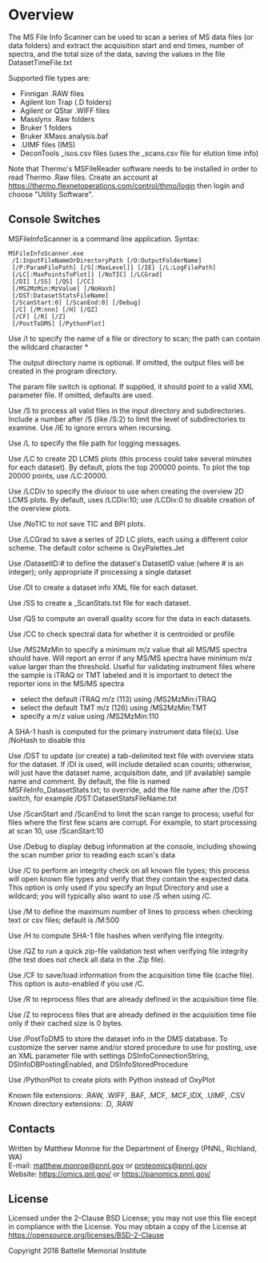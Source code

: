 # Overview

The MS File Info Scanner can be used to scan a series of MS data files (or 
data folders) and extract the acquisition start and end times, number of spectra,
and the total size of the data, saving the values in the file DatasetTimeFile.txt

Supported file types are:
* Finnigan .RAW files 
* Agilent Ion Trap (.D folders)
* Agilent or QStar .WIFF files
* Masslynx .Raw folders
* Bruker 1 folders
* Bruker XMass analysis.baf
* .UIMF files (IMS)
* DeconTools _isos.csv files (uses the _scans.csv file for elution time info)

Note that Thermo's MSFileReader software needs to be installed in order to read 
Thermo .Raw files. Create an account at https://thermo.flexnetoperations.com/control/thmo/login 
then login and choose "Utility Software".

## Console Switches

MSFileInfoScanner is a command line application.  Syntax:

```
MSFileInfoScanner.exe
 /I:InputFileNameOrDirectoryPath [/O:OutputFolderName]
 [/P:ParamFilePath] [/S[:MaxLevel]] [/IE] [/L:LogFilePath]
 [/LC[:MaxPointsToPlot]] [/NoTIC] [/LCGrad]
 [/DI] [/SS] [/QS] [/CC]
 [/MS2MzMin:MzValue] [/NoHash]
 [/DST:DatasetStatsFileName]
 [/ScanStart:0] [/ScanEnd:0] [/Debug]
 [/C] [/M:nnn] [/H] [/QZ]
 [/CF] [/R] [/Z]
 [/PostToDMS] [/PythonPlot]
```

Use /I to specify the name of a file or directory to scan; the path can contain the wildcard character *

The output directory name is optional.  If omitted, the output files will be
created in the program directory.

The param file switch is optional. If supplied, it should point to a valid XML
parameter file. If omitted, defaults are used.

Use /S to process all valid files in the input directory and subdirectories.
Include a number after /S (like /S:2) to limit the level of subdirectories to
examine. Use /IE to ignore errors when recursing.

Use /L to specify the file path for logging messages.

Use /LC to create 2D LCMS plots (this process could take several minutes for each
dataset). By default, plots the top 200000 points. To plot the top 20000 points,
use /LC:20000.

Use /LCDiv to specify the divisor to use when creating the overview 2D LCMS
plots. By default, uses /LCDiv:10; use /LCDiv:0 to disable creation of the
overview plots.

Use /NoTIC to not save TIC and BPI plots.

Use /LCGrad to save a series of 2D LC plots, each using a different color scheme.
The default color scheme is OxyPalettes.Jet

Use /DatasetID:# to define the dataset's DatasetID value (where # is an integer);
only appropriate if processing a single dataset

Use /DI to create a dataset info XML file for each dataset.

Use /SS to create a _ScanStats.txt  file for each dataset.

Use /QS to compute an overall quality score for the data in each datasets.

Use /CC to check spectral data for whether it is centroided or profile

Use /MS2MzMin to specify a minimum m/z value that all MS/MS spectra should have.
Will report an error if any MS/MS spectra have minimum m/z value larger than the
threshold. Useful for validating instrument files where the sample is iTRAQ or
TMT labeled and it is important to detect the reporter ions in the MS/MS spectra
* select the default iTRAQ m/z (113) using /MS2MzMin:iTRAQ
* select the default TMT m/z (126) using /MS2MzMin:TMT
* specify a m/z value using /MS2MzMin:110

A SHA-1 hash is computed for the primary instrument data file(s). Use /NoHash to
disable this

Use /DST to update (or create) a tab-delimited text file with overview stats for
the dataset. If /DI is used, will include detailed scan counts; otherwise, will
just have the dataset name, acquisition date, and (if available) sample name and
comment. By default, the file is named MSFileInfo_DatasetStats.txt; to override,
add the file name after the /DST switch, for example
/DST:DatasetStatsFileName.txt

Use /ScanStart and /ScanEnd to limit the scan range to process; useful for files
where the first few scans are corrupt. For example, to start processing at scan
10, use /ScanStart:10

Use /Debug to display debug information at the console, including showing the
scan number prior to reading each scan's data

Use /C to perform an integrity check on all known file types; this process will
open known file types and verify that they contain the expected data. This option
is only used if you specify an Input Directory and use a wildcard; you will
typically also want to use /S when using /C.

Use /M to define the maximum number of lines to process when checking text or csv
files; default is /M:500

Use /H to compute SHA-1 file hashes when verifying file integrity.

Use /QZ to run a quick zip-file validation test when verifying file integrity
(the test does not check all data in the .Zip file).

Use /CF to save/load information from the acquisition time file (cache file).
This option is auto-enabled if you use /C.

Use /R to reprocess files that are already defined in the acquisition time file.

Use /Z to reprocess files that are already defined in the acquisition time file
only if their cached size is 0 bytes.

Use /PostToDMS to store the dataset info in the DMS database. To customize the
server name and/or stored procedure to use for posting, use an XML parameter file
with settings DSInfoConnectionString, DSInfoDBPostingEnabled, and
DSInfoStoredProcedure

Use /PythonPlot to create plots with Python instead of OxyPlot

Known file extensions: .RAW, .WIFF, .BAF, .MCF, .MCF_IDX, .UIMF, .CSV\
Known directory extensions: .D, .RAW

## Contacts

Written by Matthew Monroe for the Department of Energy (PNNL, Richland, WA) \
E-mail: matthew.monroe@pnnl.gov or proteomics@pnnl.gov \
Website: https://omics.pnl.gov/ or https://panomics.pnnl.gov/

## License

Licensed under the 2-Clause BSD License; you may not use this file except 
in compliance with the License.  You may obtain a copy of the License at 
https://opensource.org/licenses/BSD-2-Clause

Copyright 2018 Battelle Memorial Institute
